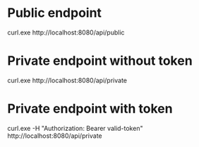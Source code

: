 # Public endpoint
curl.exe http://localhost:8080/api/public

# Private endpoint without token
curl.exe http://localhost:8080/api/private

# Private endpoint with token
curl.exe -H "Authorization: Bearer valid-token" http://localhost:8080/api/private
